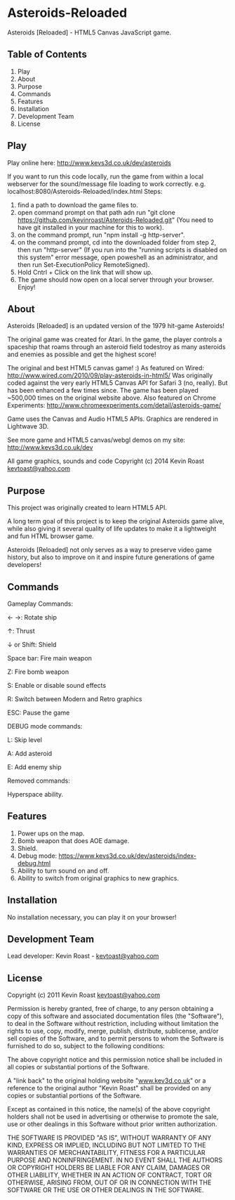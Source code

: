 Asteroids-Reloaded
==================

Asteroids [Reloaded] - HTML5 Canvas JavaScript game.

## Table of Contents
1. Play
2. About
3. Purpose
4. Commands
5. Features
6. Installation
7. Development Team
8. License


## Play
Play online here: http://www.kevs3d.co.uk/dev/asteroids

If you want to run this code locally, run the game from within a local webserver for the sound/message file loading to work correctly.
e.g. localhost:8080/Asteroids-Reloaded/index.html
Steps:
  1. find a path to download the game files to.
  2. open command prompt on that path adn run "git clone https://github.com/kevinroast/Asteroids-Reloaded.git" (You need to have git installed in your machine for this to work).
  3. on the command prompt, run "npm install -g http-server".
  4. on the command prompt, cd into the downloaded folder from step 2, then run "http-server" (If you run into the "running scripts is disabled on this system" error message, open poweshell as an administrator, and then run Set-ExecutionPolicy RemoteSigned).
  5. Hold Cntrl + Click on the link that will show up.
  6. The game should now open on a local server through your browser. Enjoy!


## About
Asteroids [Reloaded] is an updated version of the 1979 hit-game Asteroids!

The original game was created for Atari. In the game, the player controls a spaceship that roams through an asteroid field todestroy as many asteroids and enemies as possible and get the highest score!

The original and best HTML5 canvas game! :) As featured on Wired: http://www.wired.com/2010/09/play-asteroids-in-html5/
Was originally coded against the very early HTML5 Canvas API for Safari 3 (no, really). But has been enhanced a few times since. The game has been played ~500,000 times on the original website above. Also featured on Chrome Experiments: http://www.chromeexperiments.com/detail/asteroids-game/

Game uses the Canvas and Audio HTML5 APIs. Graphics are rendered in Lightwave 3D.

See more game and HTML5 canvas/webgl demos on my site: http://www.kevs3d.co.uk/dev

All game graphics, sounds and code Copyright (c) 2014 Kevin Roast kevtoast@yahoo.com


## Purpose
This project was originally created to learn HTML5 API.

A long term goal of this project is to keep the original Asteroids game alive, while also giving it several quality of life updates to make it a lightweight and fun HTML browser game.

Asteroids [Reloaded] not only serves as a way to preserve video game history, but also to improve on it and inspire future generations of game developers!


## Commands
Gameplay Commands:

← →: Rotate ship

↑: Thrust

↓ or Shift: Shield

Space bar: Fire main weapon

Z: Fire bomb weapon

S: Enable or disable sound effects

R: Switch between Modern and Retro graphics

ESC: Pause the game

DEBUG mode commands:

L: Skip level

A: Add asteroid

E: Add enemy ship

Removed commands:

Hyperspace ability.


## Features
1. Power  ups on the map.
2. Bomb weapon that does AOE damage.
3. Shield.
4. Debug mode: https://www.kevs3d.co.uk/dev/asteroids/index-debug.html
5. Ability to turn sound on and off.
6. Ability to switch from original graphics to new graphics.


## Installation
No installation necessary, you can play it on your browser!


## Development Team
Lead developer: Kevin Roast - kevtoast@yahoo.com


## License
Copyright (c) 2011 Kevin Roast kevtoast@yahoo.com

Permission is hereby granted, free of charge, to any person obtaining a copy
of this software and associated documentation files (the "Software"), to deal
in the Software without restriction, including without limitation the rights
to use, copy, modify, merge, publish, distribute, sublicense, and/or sell
copies of the Software, and to permit persons to whom the Software is
furnished to do so, subject to the following conditions:

The above copyright notice and this permission notice shall be included in
all copies or substantial portions of the Software.

A "link back" to the original holding website "www.kev3d.co.uk" or a reference
to the original author "Kevin Roast" shall be provided on any copies or
substantial portions of the Software.

Except as contained in this notice, the name(s) of the above copyright holders 
shall not be used in advertising or otherwise to promote the sale, use or other
dealings in this Software without prior written authorization.

THE SOFTWARE IS PROVIDED "AS IS", WITHOUT WARRANTY OF ANY KIND, EXPRESS OR
IMPLIED, INCLUDING BUT NOT LIMITED TO THE WARRANTIES OF MERCHANTABILITY,
FITNESS FOR A PARTICULAR PURPOSE AND NONINFRINGEMENT. IN NO EVENT SHALL THE
AUTHORS OR COPYRIGHT HOLDERS BE LIABLE FOR ANY CLAIM, DAMAGES OR OTHER
LIABILITY, WHETHER IN AN ACTION OF CONTRACT, TORT OR OTHERWISE, ARISING FROM,
OUT OF OR IN CONNECTION WITH THE SOFTWARE OR THE USE OR OTHER DEALINGS IN
THE SOFTWARE.
